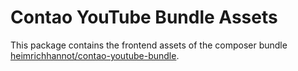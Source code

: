 # Contao YouTube Bundle Assets

This package contains the frontend assets of the composer bundle [heimrichhannot/contao-youtube-bundle](https://github.com/heimrichhannot/contao-youtube-bundle).
